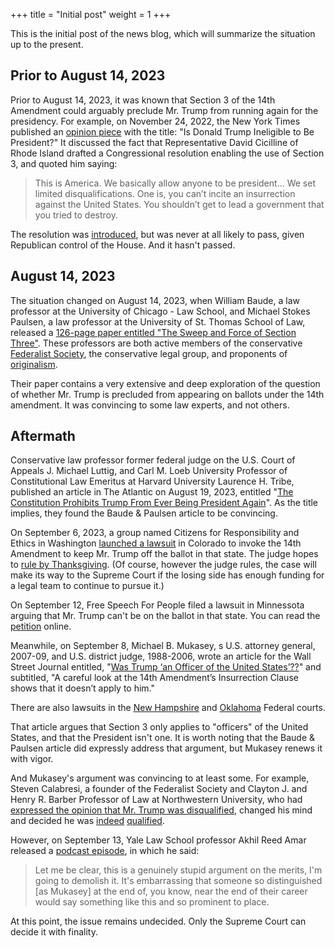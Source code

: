 +++
title = "Initial post"
weight = 1
+++

This is the initial post of the news blog, which will summarize the situation up to the present.

## Prior to August 14, 2023
Prior to August 14, 2023, it was known that Section 3 of the 14th Amendment could arguably preclude Mr. Trump from running again for the presidency. For example, on November 24, 2022, the New York Times published an [opinion piece](https://www.nytimes.com/2022/11/24/opinion/trump-14th-amendment.html?unlocked_article_code=AG8TcU9pYV9DWco1kzESLrpLPlOvcD6hyv_FzB8W40ZvoFhlw_8fa-rc8B7YGaB6FtIFb1udVgD6MIMTl4Q7ZLYr1N1E2UleEu5OqKUx2pVggyHLvj3J7IT8tY3qlXY00ADRh6qOlGeQfIdnZH7nUJ9zp0SCQ8U8yg0tzYf-77igVIDv7lhLalR78YK2aBauz7bd03kQD-ShGgw26UtVnsIv7TsgiiHphEHxS17A44T5klytwwnDbPJvIKIK0kZa6vOBEwrGzfeXQpQKC1lxG92_prwuWfPvpF7WK7DnLnoXWi92UC0tOkByE07a4M8dL9AJD0tzlaTSlCOt4c8&smid=url-share) with the title: "Is Donald Trump Ineligible to Be President?" It discussed the fact that Representative David Cicilline of Rhode Island drafted a Congressional resolution enabling the use of Section 3, and quoted him saying: 
> This is America. We basically allow anyone to be president... We set limited disqualifications. One is, you can’t incite an insurrection against the United States. You shouldn’t get to lead a government that you tried to destroy.

The resolution was [introduced](https://www.cbsnews.com/news/house-democrats-bill-to-bar-trump-president-14th-amendment/), but was never at all likely to pass, given Republican control of the House. And it hasn't passed.

## August 14, 2023
The situation changed on August 14, 2023, when William Baude, a law professor at the University of Chicago - Law School, and Michael Stokes Paulsen, a law professor at the University of St. Thomas School of Law, released a [126-page paper entitled "The Sweep and Force of Section Three"](https://papers.ssrn.com/sol3/papers.cfm?abstract_id=4532751). These professors are both active members of the conservative [Federalist Society](https://en.wikipedia.org/wiki/Federalist_Society), the conservative legal group, and proponents of [originalism](https://en.wikipedia.org/wiki/Originalism).

Their paper contains a very extensive and deep exploration of the question of whether Mr. Trump is precluded from appearing on ballots under the 14th amendment. It was convincing to some law experts, and not others.

## Aftermath

Conservative law professor former federal judge on the U.S. Court of Appeals J. Michael Luttig, and Carl M. Loeb University Professor of Constitutional Law Emeritus at Harvard University Laurence H. Tribe, published an article in The Atlantic on August 19, 2023, entitled "[The Constitution Prohibits Trump From Ever Being President Again](https://www.theatlantic.com/ideas/archive/2023/08/donald-trump-constitutionally-prohibited-presidency/675048/)". As the title implies, they found the Baude & Paulsen article to be convincing.

On September 6, 2023, a group named Citizens for Responsibility and Ethics in Washington [launched a lawsuit](https://www.cnn.com/2023/09/06/politics/trump-14th-amendment-colorado/index.html) in Colorado to invoke the 14th Amendment to keep Mr. Trump off the ballot in that state. The judge hopes to [rule by Thanksgiving](https://www.cnn.com/2023/09/18/politics/colorado-judge-14th-amendment-ballot/index.html). (Of course, however the judge rules, the case will make its way to the Supreme Court if     the losing side has enough funding for a legal team to continue to pursue it.)

On September 12, Free Speech For People filed a lawsuit in Minnessota arguing that Mr. Trump can't be on the ballot in that state. You can read the [petition](https://freespeechforpeople.org/wp-content/uploads/2023/09/2023-09-12-petition.pdf) online.

Meanwhile, on September 8, Michael B. Mukasey, s U.S. attorney general, 2007-09, and U.S. district judge, 1988-2006, wrote an article for the Wall Street Journal entitled, "[Was Trump ‘an Officer of the United States’??](https://www.wsj.com/articles/was-trump-an-officer-of-the-united-states-constitution-14th-amendment-50b7d26)" and subtitled, "A careful look at the 14th Amendment’s Insurrection Clause shows that it doesn’t apply to him."

There are also lawsuits in the [New Hampshire](https://www.wmur.com/article/hearing-lawsuit-donald-trump-new-hampshire/45345626) and [Oklahoma](https://www.kjrh.com/news/local-news/republican-candidate-files-lawsuit-seeking-to-keep-trump-off-2024-oklahoma-ballot) Federal courts.

That article argues that Section 3 only applies to "officers" of the United States, and that the President isn't one. It is worth noting that the Baude & Paulsen article did expressly address that argument, but Mukasey renews it with vigor.

And Mukasey's argument was convincing to at least some. For example, Steven Calabresi, a founder of the Federalist Society and Clayton J. and Henry R. Barber Professor of Law at Northwestern University, who had [expressed the opinion that Mr. Trump was disqualified](https://reason.com/volokh/2023/08/10/trump-is-disqualified-from-being-on-any-election-ballots/), changed his mind and decided he was [indeed](https://www.wsj.com/articles/trump-can-not-be-disqualified-14th-amendment-calabresi-16657a1b) [qualified](https://www.nytimes.com/2023/09/18/us/politics/trump-calabresi-14th-amendment.html?unlocked_article_code=ihiFBjMx4byH_gZMDliTpiTNTSJlpTW5YCuVi1anqtYPx2HDnQ7wG337qzp3lrXGsw-ldgoX0d12CxYQW4Hown0KPHxqLt1BT7OSSrNDStcYsD2msonrM4_XRxmBBx-X-j29z80OQuexVaxKYGz2mjCkNXBA3wMWWFHtdVRM9mzyYodbMFLpO3ZoU9WAm56G_VTQHF5CsH7VO_ZSw0Fawfi27UF4AOdZO4d6yW2Q2HwpH3P1IGMx6wGmtO1gxHiMtQHC3CWNW5aOLPWLhIwHUnUuWTEp-wE646IlfQOmcl3s5dH3u-upHzdrelbLfrluvqaBniaQF02B7mSbOR0o045S-e9czFMVVsqJKg&smid=url-share).

However, on September 13, Yale Law School professor Akhil Reed Amar released a [podcast episode](https://www.podbean.com/ep/pb-q5dmr-14a4c42), in which he said:

> Let me be clear, this is a genuinely stupid argument on the merits, I'm going to demolish it. It's embarrassing that someone so distinguished [as Mukasey] at the end of, you know, near the end of their career would say something like this and so prominent to place.

At this point, the issue remains undecided. Only the Supreme Court can decide it with finality.


